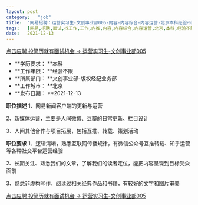 ```yaml
---
layout:	post
category:	"job"
title:	"网易招聘：运营实习生-文创事业部005-内容-内容综合-内容运营-北京本科经验不限"
tags:	[网易,招聘,面试,找工作,工作,内推,内容,内容综合,内容运营,北京,本科,经验不限]
date:	2021-12-13
---
```


[点击应聘 投简历就有面试机会 -> 运营实习生-文创事业部005](http://mobile.bole.netease.com/bole/boleDetail?id=34854&employeeId=346f03c3cda5f04c&key=all)



- **学历要求： **本科
- **工作年限： **经验不限
- **所属部门： **文创事业部-版权经纪业务部
- **工作城市： **北京
- **发布日期： **2021-12-13



**职位描述**
1、网易新闻客户端的更新与运营

2、新媒体运营，主要是人间微博、豆瓣的日常更新、栏目设计

3、人间其他合作与项目拓展，包括互推、转载、策划活动



**职位要求**
1、逻辑清晰，熟悉互联网传播规律，有微信公众号互推转载、知乎运营等各种社交平台运营经验

2、长期关注、熟悉我们的文章，了解我们的读者定位，能把内容呈现到目标受众面前

3、熟悉非虚构写作，阅读过相关经典作品和书籍，有较好的文字和图片审美



[点击应聘 投简历就有面试机会 -> 运营实习生-文创事业部005](http://mobile.bole.netease.com/bole/boleDetail?id=34854&employeeId=346f03c3cda5f04c&key=all)